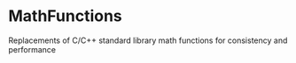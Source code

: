 # MathFunctions
Replacements of C/C++ standard library math functions for consistency and performance
